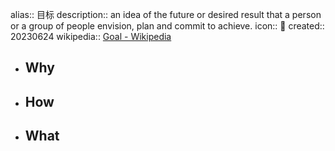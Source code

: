 alias:: 目标
description:: an idea of the future or desired result that a person or a group of people envision, plan and commit to achieve.
icon:: 🎯
created:: 20230624
wikipedia:: [Goal - Wikipedia](https://en.wikipedia.org/wiki/Goal)

- ## Why
- ## How
- ## What